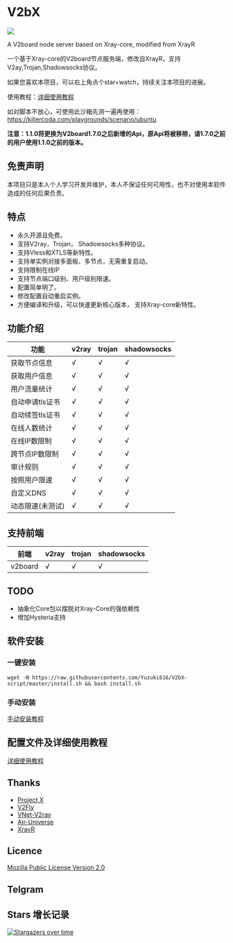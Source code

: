 # V2bX

[![](https://img.shields.io/badge/TgChat-%E4%BA%A4%E6%B5%81%E7%BE%A4-blue)](https://t.me/YuzukiProjects)

A V2board node server based on Xray-core, modified from XrayR

一个基于Xray-core的V2board节点服务端，修改自XrayR，支持V2ay,Trojan,Shadowsocks协议。

如果您喜欢本项目，可以右上角点个star+watch，持续关注本项目的进展。

使用教程：[详细使用教程](https://yuzuki-1.gitbook.io/v2bx-doc/)

如对脚本不放心，可使用此沙箱先测一遍再使用：https://killercoda.com/playgrounds/scenario/ubuntu

**注意：1.1.0将更换为V2board1.7.0之后新增的Api，原Api将被移除，请1.7.0之前的用户使用1.1.0之前的版本。**

## 免责声明

本项目只是本人个人学习开发并维护，本人不保证任何可用性，也不对使用本软件造成的任何后果负责。

## 特点

* 永久开源且免费。
* 支持V2ray，Trojan， Shadowsocks多种协议。
* 支持Vless和XTLS等新特性。
* 支持单实例对接多面板、多节点，无需重复启动。
* 支持限制在线IP
* 支持节点端口级别、用户级别限速。
* 配置简单明了。
* 修改配置自动重启实例。
* 方便编译和升级，可以快速更新核心版本， 支持Xray-core新特性。

## 功能介绍

| 功能        | v2ray | trojan | shadowsocks |
|-----------|-------|--------|-------------|
| 获取节点信息    | √     | √      | √           |
| 获取用户信息    | √     | √      | √           |
| 用户流量统计    | √     | √      | √           |
| 自动申请tls证书 | √     | √      | √           |
| 自动续签tls证书 | √     | √      | √           |
| 在线人数统计    | √     | √      | √           |
| 在线IP数限制   | √     | √      | √           |
| 跨节点IP数限制  | √     | √      | √           |
| 审计规则      | √     | √      | √           |
| 按照用户限速    | √     | √      | √           |
| 自定义DNS    | √     | √      | √           |
| 动态限速(未测试) | √     | √      | √           |

## 支持前端

| 前端      | v2ray | trojan | shadowsocks |
|---------|-------|--------|-------------|
| v2board | √     | √      | √           |

## TODO

* 抽象化Core包以摆脱对Xray-Core的强依赖性
* 增加Hysteria支持

## 软件安装

### 一键安装

```
wget -N https://raw.githubusercontents.com/Yuzuki616/V2bX-script/master/install.sh && bash install.sh
```

### 手动安装

[手动安装教程](https://crackair.gitbook.io/xrayr-project/xrayr-xia-zai-he-an-zhuang/install/manual)

## 配置文件及详细使用教程

[详细使用教程](https://crackair.gitbook.io/xrayr-project/)

## Thanks

* [Project X](https://github.com/XTLS/)
* [V2Fly](https://github.com/v2fly)
* [VNet-V2ray](https://github.com/ProxyPanel/VNet-V2ray)
* [Air-Universe](https://github.com/crossfw/Air-Universe)
* [XrayR](https://github.com/Misaka-blog/XrayR)

## Licence

[Mozilla Public License Version 2.0](https://github.com/XrayR-project/XrayR/blob/master/LICENSE)

## Telgram

## Stars 增长记录

[![Stargazers over time](https://starchart.cc/Yuzuki616/V2bX.svg)](https://starchart.cc/Yuzuki616/V2bX)
